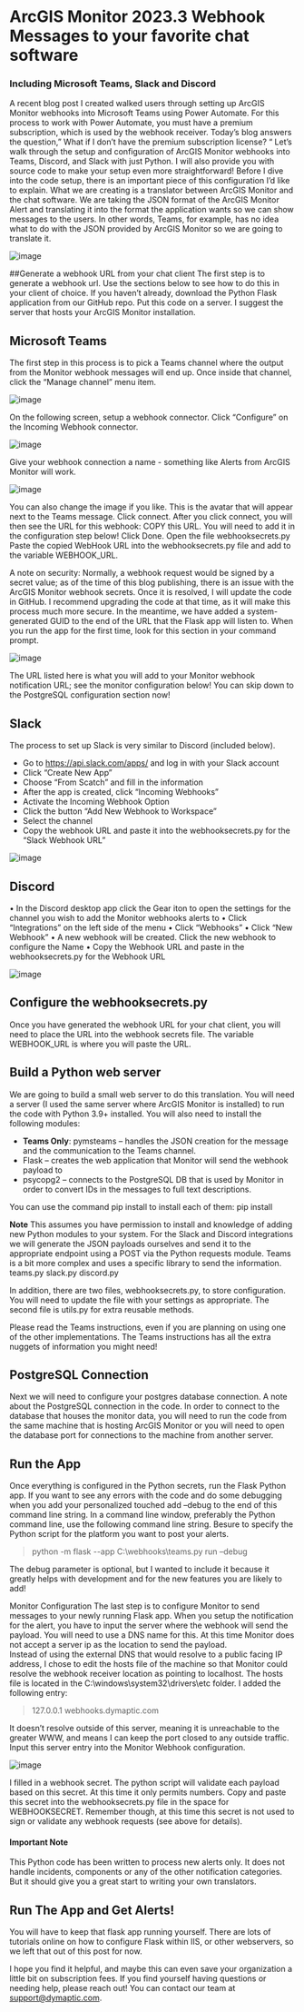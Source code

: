 # ArcGIS Monitor 2023.3 Webhook Messages to your favorite chat software
### Including Microsoft Teams, Slack and Discord

A recent blog post I created walked users through setting up ArcGIS Monitor webhooks into Microsoft Teams using Power Automate. For this process to work with Power Automate, you must have a premium subscription, which is used by the webhook receiver. Today’s blog answers the question,” What if I don’t have the premium subscription license? “
Let’s walk through the setup and configuration of ArcGIS Monitor webhooks into Teams, Discord, and Slack with just Python.  I will also provide you with source code to make your setup even more straightforward!
Before I dive into the code setup, there is an important piece of this configuration I’d like to explain.  What we are creating is a translator between ArcGIS Monitor and the chat software.  We are taking the JSON format of the ArcGIS Monitor Alert and translating it into the format the application wants so we can show messages to the users.  In other words, Teams, for example, has no idea what to do with the JSON provided by ArcGIS Monitor so we are going to translate it.

![image](https://github.com/dymaptic/gis-data-utils/assets/93287177/6509046f-b098-4aeb-9641-b3b1ec9caeaa)

##Generate a webhook URL from your chat client
The first step is to generate a webhook url.  Use the sections below to see how to do this in your client of choice.
If you haven’t already, download the Python Flask application from our GitHub repo.  Put this code on a server. I suggest the server that hosts your ArcGIS Monitor installation.

## Microsoft Teams
The first step in this process is to pick a Teams channel where the output from the Monitor webhook messages will end up.  Once inside that channel, click the “Manage channel” menu item.

 ![image](https://github.com/dymaptic/gis-data-utils/assets/93287177/ee2359cb-d6b4-4c33-8d17-118de5097fe4)

On the following screen, setup a webhook connector.  Click “Configure” on the Incoming Webhook connector.

 ![image](https://github.com/dymaptic/gis-data-utils/assets/93287177/d79c5ca0-28e2-43a1-a278-12215d9a9478)

Give your webhook connection a name - something like Alerts from ArcGIS Monitor will work.

 ![image](https://github.com/dymaptic/gis-data-utils/assets/93287177/25ac6151-9883-411e-8ecc-363648dac7b6)

You can also change the image if you like. This is the avatar that will appear next to the Teams message.
Click connect.
After you click connect, you will then see the URL for this webhook: COPY this URL. You will need to add it in the configuration step below!
Click Done.
Open the file webhooksecrets.py 
Paste the copied WebHook URL into the webhooksecrets.py file and add to the variable WEBHOOK_URL.

A note on security: Normally, a webhook request would be signed by a secret value; as of the time of this blog publishing, there is an issue with the ArcGIS Monitor webhook secrets. Once it is resolved, I will update the code in GitHub. I recommend upgrading the code at that time, as it will make this process much more secure.
In the meantime, we have added a system-generated GUID to the end of the URL that the Flask app will listen to.  When you run the app for the first time, look for this section in your command prompt.

![image](https://github.com/dymaptic/gis-data-utils/assets/93287177/8be60c9c-bac9-4856-8bdf-99cf00d144b0)

The URL listed here is what you will add to your Monitor webhook notification URL; see the monitor configuration below!
You can skip down to the PostgreSQL configuration section now!

## Slack
The process to set up Slack is very similar to Discord (included below).  
-	Go to https://api.slack.com/apps/ and log in with your Slack account
-	Click “Create New App”
-	Choose “From Scatch” and fill in the information
-	After the app is created, click “Incoming Webhooks”
-	Activate the Incoming Webhook Option
-	Click the button “Add New Webhook to Workspace”
-	Select the channel
-	Copy the webhook URL and paste it into the webhooksecrets.py for the “Slack Webhook URL”
 
![image](https://github.com/dymaptic/gis-data-utils/assets/93287177/9e2bf58b-a467-4625-a8f8-9560ff7c439b)

## Discord
•	In the Discord desktop app click the Gear iton to open the settings for the channel you wish to add the Monitor webhooks alerts to
•	Click “Integrations” on the left side of the menu
•	Click “Webhooks”
•	Click “New Webhook”
•	A new webhook will be created.  Click the new webhook to configure the Name
•	Copy the Webhook URL and paste in the webhooksecrets.py for the Webhook URL

![image](https://github.com/dymaptic/gis-data-utils/assets/93287177/0339862a-ee39-4ef5-9092-45751cca615a)

## Configure the webhooksecrets.py
Once you have generated the webhook URL for your chat client, you will need to place the URL into the webhook secrets file.  The variable WEBHOOK_URL is where you will paste the URL.

## Build a Python web server
We are going to build a small web server to do this translation. You will need a server (I used the same server where ArcGIS Monitor is installed) to run the code with Python 3.9+ installed.  You will also need to install the following modules:  
-	**Teams Only**: pymsteams – handles the JSON creation for the message and the communication to the Teams channel.
-	Flask – creates the web application that Monitor will send the webhook payload to
-	psycopg2 – connects to the PostgreSQL DB that is used by Monitor in order to convert IDs in the messages to full text descriptions.

You can use the command pip install to install each of them: pip install <module name>

**Note**
This assumes you have permission to install and knowledge of adding new Python modules to your system. 
For the Slack and Discord integrations we will generate the JSON payloads ourselves and send it to the appropriate endpoint using a POST via the Python requests module. Teams is a bit more complex and uses a specific library to send the information.
teams.py
slack.py
discord.py

In addition, there are two files, webhooksecrets.py, to store configuration. You will need to update the file with your settings as appropriate.  The second file is utils.py for extra reusable methods. 

Please read the Teams instructions, even if you are planning on using one of the other implementations. The Teams instructions has all the extra nuggets of information you might need!

## PostgreSQL Connection
Next we will need to configure your postgres database connection.
A note about the PostgreSQL connection in the code.  In order to connect to the database that houses the monitor data, you will need to run the code from the same machine that is hosting ArcGIS Monitor or you will need to open the database port for connections to the machine from another server.

## Run the App
Once everything is configured in the Python secrets, run the Flask Python app.  If you want to see any errors with the code and do some debugging when you add your personalized touched add –debug to the end of this command line string.
In a command line window, preferably the Python command line, use the following command line string.  Besure to specify the Python script for the platform you want to post your alerts.

  >python -m flask --app C:\webhooks\teams.py run –debug

The debug parameter is optional, but I wanted to include it because it greatly helps with development and for the new features you are likely to add!

Monitor Configuration
The last step is to configure Monitor to send messages to your newly running Flask app. When you setup the notification for the alert, you have to input the server where the webhook will send the payload.  You will need to use a DNS name for this. At this time Monitor does not accept a server ip as the location to send the payload.  
Instead of using the external DNS that would resolve to a public facing IP address, I chose to edit the hosts file of the machine so that Monitor could resolve the webhook receiver location as pointing to localhost.  The hosts file is located in the C:\windows\system32\drivers\etc folder.
I added the following entry:
>127.0.0.1 webhooks.dymaptic.com

It doesn’t resolve outside of this server, meaning it is unreachable to the greater WWW, and means I can keep the port closed to any outside traffic.
Input this server entry into the Monitor Webhook configuration.

![image](https://github.com/dymaptic/gis-data-utils/assets/93287177/9f560c07-9e32-4e29-a47c-ba3780c23e16)

I filled in a webhook secret.  The python script will validate each payload based on this secret.  At this time it only permits numbers.  Copy and paste this secret into the webhooksecrets.py file in the space for WEBHOOKSECRET. Remember though, at this time this secret is not used to sign or validate any webhook requests (see above for details).

#### Important Note
This Python code has been written to process new alerts only.  It does not handle incidents, components or any of the other notification categories.  But it should give you a great start to writing your own translators.

## Run The App and Get Alerts!

You will have to keep that flask app running yourself. There are lots of tutorials online on how to configure Flask within IIS, or other webservers, so we left that out of this post for now.  

I hope you find it helpful, and maybe this can even save your organization a little bit on subscription fees.  If you find yourself having questions or needing help, please reach out! You can contact our team at support@dymaptic.com.  

